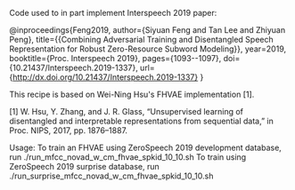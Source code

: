 Code used to in part implement Interspeech 2019 paper:

@inproceedings{Feng2019,
  author={Siyuan Feng and Tan Lee and Zhiyuan Peng},
  title={{Combining Adversarial Training and Disentangled Speech Representation for Robust Zero-Resource Subword Modeling}},
  year=2019,
  booktitle={Proc. Interspeech 2019},
  pages={1093--1097},
  doi={10.21437/Interspeech.2019-1337},
  url={http://dx.doi.org/10.21437/Interspeech.2019-1337}
}

This recipe is based on Wei-Ning Hsu's FHVAE implementation [1].


[1] W. Hsu, Y. Zhang, and J. R. Glass, “Unsupervised learning of disentangled and interpretable representations from sequential data,”
in Proc. NIPS, 2017, pp. 1876–1887.


Usage:
To train an FHVAE using ZeroSpeech 2019 development database, run ./run_mfcc_novad_w_cm_fhvae_spkid_10_10.sh
To train using ZeroSpeech 2019 surprise database, run ./run_surprise_mfcc_novad_w_cm_fhvae_spkid_10_10.sh

